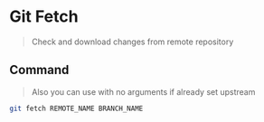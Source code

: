 # Git Fetch
> Check and download changes from remote repository

## Command

> Also you can use with no arguments if already set upstream
```sh
git fetch REMOTE_NAME BRANCH_NAME
```